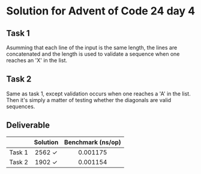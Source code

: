# Solution for Advent of Code 24 day 4 

## Task 1
Asumming that each line of the input is the same length, the lines are concatenated and the length is used to validate a sequence when one reaches an 'X' in the list.
## Task 2
Same as task 1, except validation occurs when one reaches a 'A' in the list. Then it's simply a matter of testing whether the diagonals are valid sequences.

## Deliverable
| | Solution | Benchmark (ns/op) |
| - | :------: | :-------------: |
|Task 1 | 2562 &#10003; | 0.001175  |
|Task 2 | 1902 &#10003; | 0.001154  |
